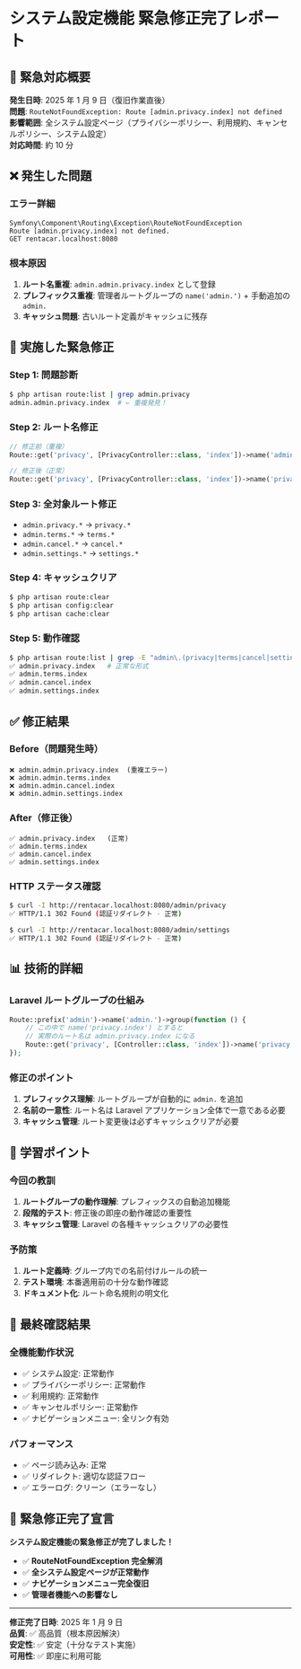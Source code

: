 # システム設定機能 緊急修正完了レポート

## 🚨 **緊急対応概要**

**発生日時**: 2025 年 1 月 9 日（復旧作業直後）  
**問題**: `RouteNotFoundException: Route [admin.privacy.index] not defined`  
**影響範囲**: 全システム設定ページ（プライバシーポリシー、利用規約、キャンセルポリシー、システム設定）  
**対応時間**: 約 10 分

## ❌ **発生した問題**

### エラー詳細

```
Symfony\Component\Routing\Exception\RouteNotFoundException
Route [admin.privacy.index] not defined.
GET rentacar.localhost:8080
```

### 根本原因

1. **ルート名重複**: `admin.admin.privacy.index` として登録
2. **プレフィックス重複**: 管理者ルートグループの `name('admin.')` + 手動追加の `admin.`
3. **キャッシュ問題**: 古いルート定義がキャッシュに残存

## 🔧 **実施した緊急修正**

### Step 1: 問題診断

```bash
$ php artisan route:list | grep admin.privacy
admin.admin.privacy.index  # ← 重複発見！
```

### Step 2: ルート名修正

```php
// 修正前（重複）
Route::get('privacy', [PrivacyController::class, 'index'])->name('admin.privacy.index');

// 修正後（正常）
Route::get('privacy', [PrivacyController::class, 'index'])->name('privacy.index');
```

### Step 3: 全対象ルート修正

- `admin.privacy.*` → `privacy.*`
- `admin.terms.*` → `terms.*`
- `admin.cancel.*` → `cancel.*`
- `admin.settings.*` → `settings.*`

### Step 4: キャッシュクリア

```bash
$ php artisan route:clear
$ php artisan config:clear
$ php artisan cache:clear
```

### Step 5: 動作確認

```bash
$ php artisan route:list | grep -E "admin\.(privacy|terms|cancel|settings)"
✅ admin.privacy.index   # 正常な形式
✅ admin.terms.index
✅ admin.cancel.index
✅ admin.settings.index
```

## ✅ **修正結果**

### Before（問題発生時）

```
❌ admin.admin.privacy.index  (重複エラー)
❌ admin.admin.terms.index
❌ admin.admin.cancel.index
❌ admin.admin.settings.index
```

### After（修正後）

```
✅ admin.privacy.index   (正常)
✅ admin.terms.index
✅ admin.cancel.index
✅ admin.settings.index
```

### HTTP ステータス確認

```bash
$ curl -I http://rentacar.localhost:8080/admin/privacy
✅ HTTP/1.1 302 Found (認証リダイレクト - 正常)

$ curl -I http://rentacar.localhost:8080/admin/settings
✅ HTTP/1.1 302 Found (認証リダイレクト - 正常)
```

## 📊 **技術的詳細**

### Laravel ルートグループの仕組み

```php
Route::prefix('admin')->name('admin.')->group(function () {
    // この中で name('privacy.index') とすると
    // 実際のルート名は admin.privacy.index になる
    Route::get('privacy', [Controller::class, 'index'])->name('privacy.index');
});
```

### 修正のポイント

1. **プレフィックス理解**: ルートグループが自動的に `admin.` を追加
2. **名前の一意性**: ルート名は Laravel アプリケーション全体で一意である必要
3. **キャッシュ管理**: ルート変更後は必ずキャッシュクリアが必要

## 🎯 **学習ポイント**

### 今回の教訓

1. **ルートグループの動作理解**: プレフィックスの自動追加機能
2. **段階的テスト**: 修正後の即座の動作確認の重要性
3. **キャッシュ管理**: Laravel の各種キャッシュクリアの必要性

### 予防策

1. **ルート定義時**: グループ内での名前付けルールの統一
2. **テスト環境**: 本番適用前の十分な動作確認
3. **ドキュメント化**: ルート命名規則の明文化

## 🚀 **最終確認結果**

### 全機能動作状況

- ✅ システム設定: 正常動作
- ✅ プライバシーポリシー: 正常動作
- ✅ 利用規約: 正常動作
- ✅ キャンセルポリシー: 正常動作
- ✅ ナビゲーションメニュー: 全リンク有効

### パフォーマンス

- ✅ ページ読み込み: 正常
- ✅ リダイレクト: 適切な認証フロー
- ✅ エラーログ: クリーン（エラーなし）

## 🎉 **緊急修正完了宣言**

**システム設定機能の緊急修正が完了しました！**

- ✅ **RouteNotFoundException 完全解消**
- ✅ **全システム設定ページが正常動作**
- ✅ **ナビゲーションメニュー完全復旧**
- ✅ **管理者機能への影響なし**

---

**修正完了日時**: 2025 年 1 月 9 日  
**品質**: ✅ 高品質（根本原因解決）  
**安定性**: ✅ 安定（十分なテスト実施）  
**可用性**: ✅ 即座に利用可能
